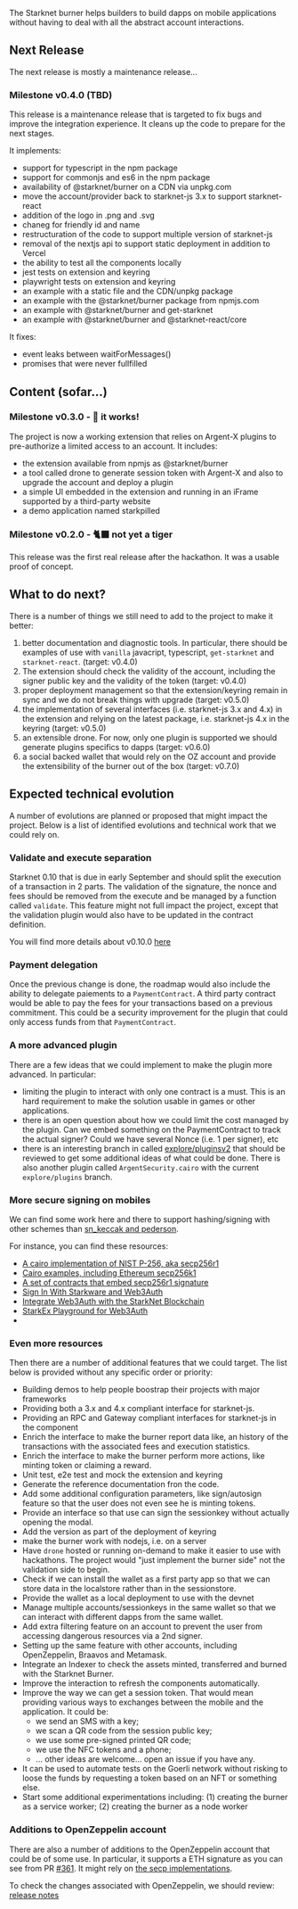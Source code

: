 The Starknet burner helps builders to build dapps on mobile applications
without having to deal with all the abstract account interactions.

## Next Release

The next release is mostly a maintenance release...

### Milestone v0.4.0 (TBD)

This release is a maintenance release that is targeted to fix bugs and improve
the integration experience. It cleans up the code to prepare for the next stages.

It implements:
- support for typescript in the npm package
- support for commonjs and es6 in the npm package
- availability of @starknet/burner on a CDN via unpkg.com
- move the account/provider back to starknet-js 3.x to support starknet-react
- addition of the logo in .png and .svg
- chaneg for friendly id and name
- restructuration of the code to support multiple version of starknet-js
- removal of the nextjs api to support static deployment in addition to Vercel
- the ability to test all the components locally
- jest tests on extension and keyring
- playwright tests on extension and keyring
- an example with a static file and the CDN/unpkg package
- an example with the @starknet/burner package from npmjs.com
- an example with @starknet/burner and get-starknet
- an example with @starknet/burner and @starknet-react/core

It fixes:
- event leaks between waitForMessages()
- promises that were never fullfilled

## Content (sofar...)

### Milestone v0.3.0 - 🐾 it works!

The project is now a working extension that relies on Argent-X plugins to
pre-authorize a limited access to an account. It includes:

- the extension available from npmjs as @starknet/burner
- a tool called drone to generate session token with Argent-X and also to
  upgrade the account and deploy a plugin
- a simple UI embedded in the extension and running in an iFrame supported
  by a third-party website
- a demo application named starkpilled

### Milestone v0.2.0 - 🐈‍⬛ not yet a tiger

This release was the first real release after the hackathon. It was a
usable proof of concept.

## What to do next?

There is a number of things we still need to add to the project to make it
better:

1. better documentation and diagnostic tools. In particular, there should
   be examples of use with `vanilla` javacript, typescript, `get-starknet`
   and `starknet-react`. (target: v0.4.0)
2. The extension should check the validity of the account, including the
   signer public key and the validity of the token (target: v0.4.0)
3. proper deployment management so that the extension/keyring remain in
   sync and we do not break things with upgrade (target: v0.5.0)
4. the implementation of several interfaces (i.e. starknet-js 3.x and 4.x)
   in the extension and relying on the latest package, i.e. starknet-js 4.x
   in the keyring (target: v0.5.0)
5. an extensible drone. For now, only one plugin is supported we should
   generate plugins specifics to dapps (target: v0.6.0)
6. a social backed wallet that would rely on the OZ account and provide the
   extensibility of the burner out of the box (target: v0.7.0)

## Expected technical evolution

A number of evolutions are planned or proposed that might impact the project.
Below is a list of identified evolutions and technical work that we could rely
on.

### Validate and execute separation

Starknet 0.10 that is due in early September and should split the execution of
a transaction in 2 parts. The validation of the signature, the nonce and fees
should be removed from the execute and be managed by a function called
`validate`. This feature might not full impact the project, except that the
validation plugin would also have to be updated in the contract definition.

You will find more details about v0.10.0
[here](https://starkware.notion.site/StarkNet-0-10-0-4ac978234c384a30a195ce4070461257)

### Payment delegation

Once the previous change is done, the roadmap would also include the
ability to delegate paiements to a `PaymentContract`. A third party contract
would be able to pay the fees for your transactions based on a previous
commitment. This could be a security improvement for the plugin that could
only access funds from that `PaymentContract`.

### A more advanced plugin

There are a few ideas that we could implement to make the plugin more
advanced. In particular:

- limiting the plugin to interact with only one contract is a must. This is
  an hard requirement to make the solution usable in games or other
  applications.
- there is an open question about how we could limit the cost managed by the
  plugin. Can we embed something on the PaymentContract to track the actual
  signer? Could we have several Nonce (i.e. 1 per signer), etc
- there is an interesting branch in called
  [explore/pluginsv2](https://github.com/CremaFR/argent-contracts-starknet/tree/explore/pluginsv2)
  that should be reviewed to get some additional ideas of what could be done.
  There is also another plugin called `ArgentSecurity.cairo` with the current
  `explore/plugins` branch.

### More secure signing on mobiles

We can find some work here and there to support hashing/signing with other
schemes than [sn_keccak and pederson](https://docs.starknet.io/docs/Hashing/hash-functions/).

For instance, you can find these resources:

- [A cairo implementation of NIST P-256, aka secp256r1](https://github.com/spartucus/nistp256-cairo)
- [Cairo examples, including Ethereum secp256k1](https://github.com/starkware-libs/cairo-examples/tree/master/secp)
- [A set of contracts that embed secp256r1 signature](https://github.com/cartridge-gg/contracts)
- [Sign In With Starkware and Web3Auth](https://github.com/Web3Auth/sign-in-with-starkware)
- [Integrate Web3Auth with the StarkNet Blockchain](https://web3auth.io/docs/connect-blockchain/starknet)
- [StarkEx Playground for Web3Auth](https://github.com/Web3Auth/web3auth-starkex-playground)
- 
### Even more resources

Then there are a number of additional features that we could target. The list
below is provided without any specific order or priority:

- Building demos to help people boostrap their projects with major frameworks
- Providing both a 3.x and 4.x compliant interface for starknet-js.
- Providing an RPC and Gateway compliant interfaces for starknet-js in the
  component
- Enrich the interface to make the burner report data like, an history of the
  transactions with the associated fees and execution statistics.
- Enrich the interface to make the burner perform more actions, like minting
  token or claiming a reward.
- Unit test, e2e test and mock the extension and keyring
- Generate the reference documentation fron the code.
- Add some additional configuration parameters, like sign/autosign feature
  so that the user does not even see he is minting tokens.
- Provide an interface so that use can sign the sessionkey without actually
  opening the modal.
- Add the version as part of the deployment of keyring
- make the burner work with nodejs, i.e. on a server
- Have `drone` hosted or running on-demand to make it easier to use with
  hackathons. The project would "just implement the burner side" not the
  validation side to begin.
- Check if we can install the wallet as a first party app so that we can
  store data in the localstore rather than in the sessionstore.
- Provide the wallet as a local deployment to use with the devnet
- Manage multiple accounts/sessionkeys in the same wallet so that we can
  interact with different dapps from the same wallet.
- Add extra filtering feature on an account to prevent the user from accessing
  dangerous resources via a 2nd signer.
- Setting up the same feature with other accounts, including OpenZeppelin, Braavos
  and Metamask.
- Integrate an Indexer to check the assets minted, transferred and burned with
  the Starknet Burner.
- Improve the interaction to refresh the components automatically.
- Improve the way we can get a session token. That would mean providing various
  ways to exchanges between the mobile and the application. It
  could be:
  - we send an SMS with a key;
  - we scan a QR code from the session public key;
  - we use some pre-signed printed QR code;
  - we use the NFC tokens and a phone;
  - ... other ideas are welcome... open an issue if you have any.
- It can be used to automate tests on the Goerli network without risking to
  loose the funds by requesting a token based on an NFT or something else.
- Start some additional experimentations including: (1) creating the burner as
  a service worker; (2) creating the burner as a node worker

### Additions to OpenZeppelin account

There are also a number of additions to the OpenZeppelin account that could be
of some use. In particular, it supports a ETH signature as you can see from PR
[#361](https://github.com/OpenZeppelin/cairo-contracts/pull/361). It might rely
on [the secp implementations](https://community.starknet.io/t/is-it-possible-to-use-verify-ecdsa-signature-in-cairo-to-verify-a-web3-js-wallet-ecdsa-signature/338).

To check the changes associated with OpenZeppelin, we should review:
[release notes](https://github.com/OpenZeppelin/cairo-contracts/releases)
